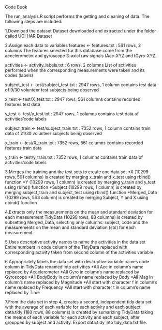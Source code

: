 Code Book

The run_analysis.R script performs the getting and cleaning of data. The following steps are included.

1.Download the dataset
Dataset downloaded and extracted under the folder called UCI HAR Dataset

2.Assign each data to variables
features <- features.txt : 561 rows, 2 columns
The features selected for this database come from the accelerometer and gyroscope 3-axial raw signals tAcc-XYZ and tGyro-XYZ.

activities <- activity_labels.txt : 6 rows, 2 columns
List of activities performed when the corresponding measurements were taken and its codes (labels)

subject_test <- test/subject_test.txt : 2947 rows, 1 column
contains test data of 9/30 volunteer test subjects being observed

x_test <- test/X_test.txt : 2947 rows, 561 columns
contains recorded features test data

y_test <- test/y_test.txt : 2947 rows, 1 columns
contains test data of activities’code labels

subject_train <- test/subject_train.txt : 7352 rows, 1 column
contains train data of 21/30 volunteer subjects being observed

x_train <- test/X_train.txt : 7352 rows, 561 columns
contains recorded features train data

y_train <- test/y_train.txt : 7352 rows, 1 columns
contains train data of activities’code labels

3.Merges the training and the test sets to create one data set
*X (10299 rows, 561 columns) is created by merging x_train and x_test using rbind() function
*Y (10299 rows, 1 column) is created by merging y_train and y_test using rbind() function
*Subject (10299 rows, 1 column) is created by merging subject_train and subject_test using rbind() function
*Merged_Data (10299 rows, 563 column) is created by merging Subject, Y and X using cbind() function

4.Extracts only the measurements on the mean and standard deviation for each measurement
TidyData (10299 rows, 88 columns) is created by subsetting Merged_Data, selecting only columns: subject, code and the measurements on the mean and standard deviation (std) for each measurement

5.Uses descriptive activity names to name the activities in the data set
Entire numbers in code column of the TidyData replaced with corresponding activity taken from second column of the activities variable

6.Appropriately labels the data set with descriptive variable names
code column in TidyData renamed into activities
*All Acc in column’s name replaced by Accelerometer
*All Gyro in column’s name replaced by Gyroscope
*All BodyBody in column’s name replaced by Body
*All Mag in column’s name replaced by Magnitude
*All start with character f in column’s name replaced by Frequency
*All start with character t in column’s name replaced by Time

7.From the data set in step 4, creates a second, independent tidy data set with the average of each variable for each activity and each subject
data.tidy (180 rows, 88 columns) is created by sumarizing TidyData taking the means of each variable for each activity and each subject, after groupped by subject and activity.
Export data.tidy into tidy_data.txt file.
